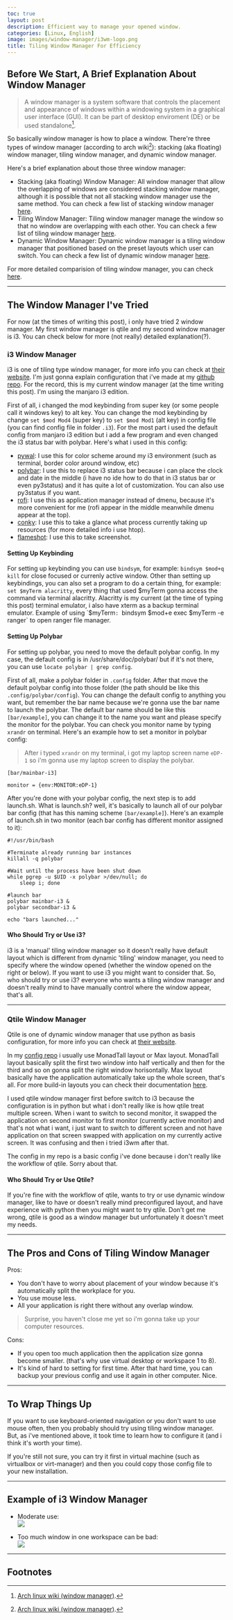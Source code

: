 ```yaml
---
toc: true
layout: post
description: Efficient way to manage your opened window.
categories: [Linux, English]
image: images/window-manager/i3wm-logo.png
title: Tiling Window Manager For Efficiency
---
```

## Before We Start, A Brief Explanation About Window Manager

>A window manager is a system software that controls the placement and appearance of windows within a windowing system in a graphical user interface (GUI). It can be part of desktop enviroment (DE) or be used standalone[^1].

So basically window manager is how to place a window. There're three types of window manager (according to arch wiki[^1]): stacking (aka floating) window manager, tiling window manager, and dynamic window manager.

Here's a brief explanation about those three window manager:
- Stacking (aka floating) Window Manager:
All window manager that allow the overlapping of windows are considered stacking window manager, although it is possible that not all stacking window manager use the same method. You can check a few list of stacking window manager [here](https://wiki.archlinux.org/index.php/window_manager#Stacking_window_managers).
- Tiling Window Manager:
Tiling window manager manage the window so that no window are overlapping with each other. You can check a few list of tiling window manager [here](https://wiki.archlinux.org/index.php/window_manager#Tiling_window_managers).
- Dynamic Window Manager:
Dynamic window manager is a tiling window manager that positioned based on the preset layouts which user can switch. You can check a few list of dynamic window manager [here](https://wiki.archlinux.org/index.php/window_manager#Dynamic_window_managers).

For more detailed comparision of tiling window manager, you can check [here](https://wiki.archlinux.org/index.php/Comparison_of_tiling_window_managers).

---

## The Window Manager I've Tried

For now (at the times of writing this post), i only have tried 2 window manager. My first window manager is qtile and my second window manager is i3. You can check below for more (not really) detailed explanation(?).

### i3 Window Manager
i3 is one of tiling type window manager, for more info you can check at [their website](https://i3wm.org/). I'm just gonna explain configuration that i've made at my [github repo](https://github.com/bruhtus/i3_config). For the record, this is my current window manager (at the time writing this post). I'm using the manjaro i3 edition.

First of all, i changed the mod keybinding from super key (or some people call it windows key) to alt key. You can change the mod keybinding by change `set $mod Mod4` (super key) to `set $mod Mod1` (alt key) in config file (you can find config file in folder `.i3`). For the most part i used the default config from manjaro i3 edition but i add a few program and even changed the i3 status bar with polybar. Here's what i used in this config:
- [pywal](https://github.com/dylanaraps/pywal): I use this for color scheme around my i3 environment (such as terminal, border color around window, etc)
- [polybar](https://github.com/polybar/polybar): I use this to replace i3 status bar because i can place the clock and date in the middle (i have no ide how to do that in i3 status bar or even py3status) and it has quite a lot of customization. You can also use py3status if you want.
- [rofi](https://github.com/davatorium/rofi): I use this as application manager instead of dmenu, because it's more convenient for me (rofi appear in the middle meanwhile dmenu appear at the top).
- [conky](https://github.com/brndnmtthws/conky): I use this to take a glance what process currently taking up resources (for more detailed info i use htop).
- [flameshot](https://github.com/flameshot-org/flameshot): I use this to take screenshot.

#### Setting Up Keybinding
For setting up keybinding you can use `bindsym`, for example: `bindsym $mod+q kill` for close focused or currenly active window. Other than setting up keybindings, you can also set a program to do a certain thing, for example: `set $myTerm alacritty`, every thing that used $myTerm gonna access the command via terminal alacritty. Alacritty is my current (at the time of typing this post) terminal emulator, i also have xterm as a backup terminal emulator. Example of using `$myTerm`: `bindsym $mod+e exec $myTerm -e ranger` to open ranger file manager.

#### Setting Up Polybar
For setting up polybar, you need to move the default polybar config. In my case, the default config is in /usr/share/doc/polybar/ but if it's not there, you can use `locate polybar | grep config`. 

First of all, make a polybar folder in `.config` folder. After that move the default polybar config into those folder (the path should be like this `.config/polybar/config`). You can change the default config to anything you want, but remember the bar name because we're gonna use the bar name to launch the polybar. The default bar name should be like this `[bar/example]`, you can change it to the name you want and please specify the monitor for the polybar. You can check you monitor name by typing `xrandr` on terminal. Here's an example how to set a monitor in polybar config: <br>
> After i typed `xrandr` on my terminal, i got my laptop screen name `eDP-1` so i'm gonna use my laptop screen to display the polybar.

```
[bar/mainbar-i3]

monitor = {env:MONITOR:eDP-1}
```

After you're done with your polybar config, the next step is to add launch.sh. What is launch.sh? well, it's basically to launch all of our polybar bar config (that has this naming scheme `[bar/example]`). Here's an example of launch.sh in two monitor (each bar config has different monitor assigned to it):

```
#!/usr/bin/bash

#Terminate already running bar instances
killall -q polybar

#Wait until the process have been shut down
while pgrep -u $UID -x polybar >/dev/null; do
    sleep i; done

#launch bar
polybar mainbar-i3 &
polybar secondbar-i3 &

echo "bars launched..."
```

#### Who Should Try or Use i3?
i3 is a 'manual' tiling window manager so it doesn't really have default layout which is different from dynamic 'tiling' window manager, you need to specify where the window opened (whether the window opened on the right or below). If you want to use i3 you might want to consider that. So, who should try or use i3? everyone who wants a tiling window manager and  doesn't really mind to have manually control where the window appear, that's all.

---

### Qtile Window Manager
Qtile is one of dynamic window manager that use python as basis configuration, for more info you can check at [their website](https://qtile.org/).

In my [config repo](https://github.com/bruhtus/qtile_config) i usually use MonadTall layout or Max layout. MonadTall layout basically split the first two window into half vertically and then for the third and so on gonna split the right window horisontally. Max layout basically have the application automatically take up the whole screen, that's all. For more build-in layouts you can check their documentation [here](http://docs.qtile.org/en/latest/manual/ref/layouts.html?highlight=layouts).

I used qtile window manager first before switch to i3 because the configuration is in python but what i don't really like is how qtile treat multiple screen. When i want to switch to second monitor, it swapped the application on second monitor to first monitor (currently active monitor) and that's not what i want, i just want to switch to different screen and not have application on that screen swapped with application on my currently active screen. It was confusing and then i tried i3wm after that.

The config in my repo is a basic config i've done because i don't really like the workflow of qtile. Sorry about that.

#### Who Should Try or Use Qtile?
If you're fine with the workflow of qtile, wants to try or use dynamic window manager, like to have or doesn't really mind  preconfigured layout, and have experience with python then you might want to try qtile. Don't get me wrong, qtile is good as a window manager but unfortunately it doesn't meet my needs.

---

## The Pros and Cons of Tiling Window Manager
Pros:
- You don't have to worry about placement of your window because it's automatically split the workplace for you.
- You use mouse less.
- All your application is right there without any overlap window.
> Surprise, you haven't close me yet so i'm gonna take up your computer resources.

Cons:
- If you open too much application then the application size gonna become smaller. (that's why use virtual desktop or workspace 1 to 8).
- It's kind of hard to setting for first time. After that hard time, you can backup your previous config and use it again in other computer. Nice.

---

## To Wrap Things Up
If you want to use keyboard-oriented navigation or you don't want to use mouse often, then you probably should try using tiling window manager. But, as i've mentioned above, it took time to learn how to configure it (and i think it's worth your time).

If you're still not sure, you can try it first in virtual machine (such as virtualbox or virt-manager) and then you could copy those config file to your new installation.

---

## Example of i3 Window Manager
- Moderate use: <br>
![]({{site.baseurl}}/images/window-manager/example-of-i3wm.jpg)

- Too much window in one workspace can be bad: <br>
![]({{site.baseurl}}/images/window-manager/too-much-window.jpg)

---

## Footnotes
[^1]: [Arch linux wiki (window manager)](https://wiki.archlinux.org/index.php/window_manager).
